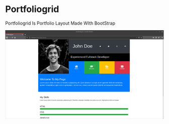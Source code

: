 # Portfoliogrid
Portfoliogrid Is Portfolio Layout Made WIth BootStrap

![](https://raw.githubusercontent.com/codebyjustin/Portfoliogrid/main/demo.gif)
